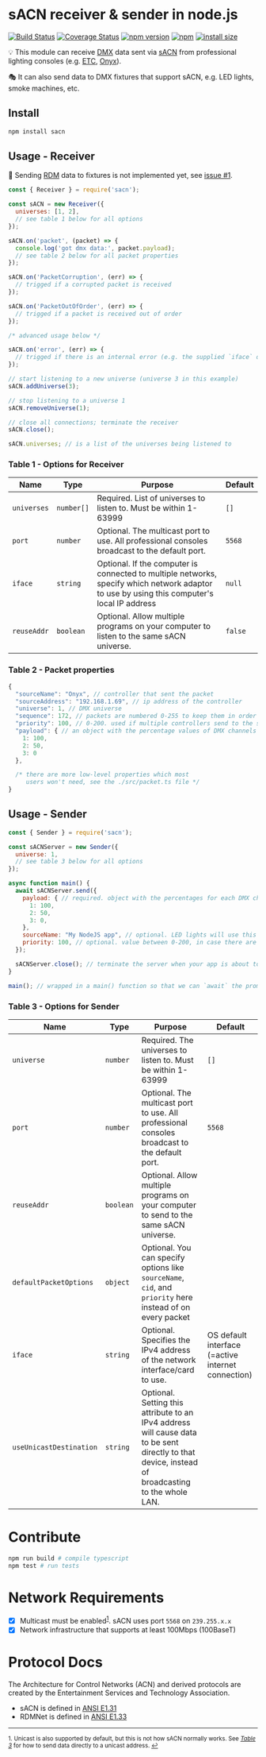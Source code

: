 # sACN receiver & sender in node.js

[![Build Status](https://github.com/k-yle/sACN/workflows/Build%20and%20Test/badge.svg)](https://github.com/k-yle/sACN/actions)
[![Coverage Status](https://coveralls.io/repos/github/k-yle/sACN/badge.svg?branch=main)](https://coveralls.io/github/k-yle/sACN?branch=main)
[![npm version](https://badge.fury.io/js/sacn.svg)](https://badge.fury.io/js/sacn)
[![npm](https://img.shields.io/npm/dt/sacn.svg)](https://www.npmjs.com/package/sacn)
[![install size](https://packagephobia.com/badge?p=sacn)](https://packagephobia.com/result?p=sacn)

💡 This module can receive [DMX](https://en.wikipedia.org/wiki/DMX512) data sent via [sACN](https://en.wikipedia.org/wiki/E1.31) from professional lighting consoles (e.g. [ETC](https://www.etcconnect.com/), [Onyx](https://obsidiancontrol.com/)).

🎭 It can also send data to DMX fixtures that support sACN, e.g. LED lights, smoke machines, etc.

## Install

```bash
npm install sacn
```

## Usage - Receiver

🔦 Sending [RDM](<https://en.wikipedia.org/wiki/RDM_(lighting)>) data to fixtures is not implemented yet, see [issue #1](https://github.com/k-yle/sACN/issues/1).

```js
const { Receiver } = require('sacn');

const sACN = new Receiver({
  universes: [1, 2],
  // see table 1 below for all options
});

sACN.on('packet', (packet) => {
  console.log('got dmx data:', packet.payload);
  // see table 2 below for all packet properties
});

sACN.on('PacketCorruption', (err) => {
  // trigged if a corrupted packet is received
});

sACN.on('PacketOutOfOrder', (err) => {
  // trigged if a packet is received out of order
});

/* advanced usage below */

sACN.on('error', (err) => {
  // trigged if there is an internal error (e.g. the supplied `iface` does not exist)
});

// start listening to a new universe (universe 3 in this example)
sACN.addUniverse(3);

// stop listening to a universe 1
sACN.removeUniverse(1);

// close all connections; terminate the receiver
sACN.close();

sACN.universes; // is a list of the universes being listened to
```

### Table 1 - Options for Receiver

| Name        | Type       | Purpose                                                                                                                                     | Default |
| ----------- | ---------- | ------------------------------------------------------------------------------------------------------------------------------------------- | ------- |
| `universes` | `number[]` | Required. List of universes to listen to. Must be within 1-63999                                                                            | `[]`    |
| `port`      | `number`   | Optional. The multicast port to use. All professional consoles broadcast to the default port.                                               | `5568`  |
| `iface`     | `string`   | Optional. If the computer is connected to multiple networks, specify which network adaptor to use by using this computer's local IP address | `null`  |
| `reuseAddr` | `boolean`  | Optional. Allow multiple programs on your computer to listen to the same sACN universe.                                                     | `false` |

### Table 2 - Packet properties

```js
{
  "sourceName": "Onyx", // controller that sent the packet
  "sourceAddress": "192.168.1.69", // ip address of the controller
  "universe": 1, // DMX universe
  "sequence": 172, // packets are numbered 0-255 to keep them in order
  "priority": 100, // 0-200. used if multiple controllers send to the same universe
  "payload": { // an object with the percentage values of DMX channels 1-512
    1: 100,
    2: 50,
    3: 0
  },

  /* there are more low-level properties which most
     users won't need, see the ./src/packet.ts file */
}
```

## Usage - Sender

```js
const { Sender } = require('sacn');

const sACNServer = new Sender({
  universe: 1,
  // see table 3 below for all options
});

async function main() {
  await sACNServer.send({
    payload: { // required. object with the percentages for each DMX channel
      1: 100,
      2: 50,
      3: 0,
    },
    sourceName: "My NodeJS app", // optional. LED lights will use this as the name of the source lighting console.
    priority: 100, // optional. value between 0-200, in case there are other consoles broadcasting to the same universe
  });

  sACNServer.close(); // terminate the server when your app is about to exit.
}

main(); // wrapped in a main() function so that we can `await` the promise

```

### Table 3 - Options for Sender

| Name                   | Type      | Purpose                                                                                                    | Default |
| ---------------------- | --------- | ---------------------------------------------------------------------------------------------------------- | ------- |
| `universe`             | `number`  | Required. The universes to listen to. Must be within 1-63999                                               | `[]`    |
| `port`                 | `number`  | Optional. The multicast port to use. All professional consoles broadcast to the default port.              | `5568`  |
| `reuseAddr`            | `boolean` | Optional. Allow multiple programs on your computer to send to the same sACN universe.                      |
| `defaultPacketOptions` | `object`  | Optional. You can specify options like `sourceName`, `cid`, and `priority` here instead of on every packet |
| `iface`                | `string`  | Optional. Specifies the IPv4 address of the network interface/card to use.                                 | OS default interface (=active internet connection)
| `useUnicastDestination`| `string`  | Optional. Setting this attribute to an IPv4 address will cause data to be sent directly to that device, instead of broadcasting to the whole LAN. |

# Contribute

```bash
npm run build # compile typescript
npm test # run tests
```

# Network Requirements

- [x] Multicast must be enabled<sup id="footnote-source1">[1](#footnote1)</sup>. sACN uses port `5568` on `239.255.x.x`
- [x] Network infrastructure that supports at least 100Mbps (100BaseT)

# Protocol Docs

The Architecture for Control Networks (ACN) and derived protocols are created by the Entertainment Services and Technology Association.

- sACN is defined in [ANSI E1.31](./docs/E1.31-2018.pdf)
- RDMNet is defined in [ANSI E1.33](./docs/E1.33-2019.pdf)

---
<small id="footnote1">

1&shy;. Unicast is also supported by default, but this is not how sACN normally works. See [_Table 3_](#table-3---options-for-sender) for how to send data directly to a unicast address. [↩](#footnote-source1)

</small>
